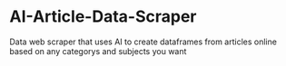 # AI-Article-Data-Scraper
Data web scraper that uses AI to create dataframes from articles online based on any categorys and subjects you want
